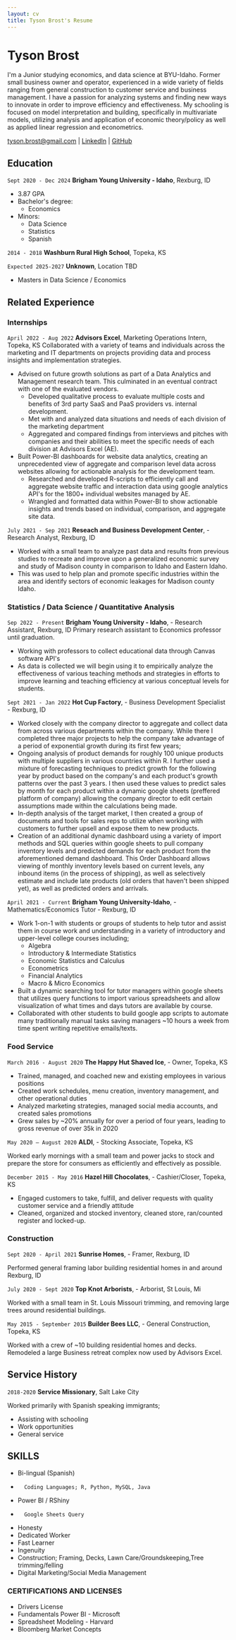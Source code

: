 ```yaml
---
layout: cv
title: Tyson Brost's Resume
---
```

# Tyson Brost


I'm a Junior studying economics, and data science at BYU-Idaho. Former small business owner and operator, experienced in a wide variety of fields ranging from general construction to customer service and business management. I have a passion for analyzing systems and finding new ways to innovate in order to improve efficiency and effectiveness. My schooling is focused on model interpretation and building, specifically in multivariate models, utilizing analysis and application of economic theory/policy as well as applied linear regression and econometrics.



<div id="webaddress">
<a href="tyson.brost@gmail.com">tyson.brost@gmail.com</a>
<!--| <a href="https://byuidatascience.github.io/development.html">Data Science Program</a>  -->
| <a href="https://www.linkedin.com/in/tyson-brost-3604481b8/">LinkedIn</a>
| <a href="https://tbrost.github.io/Brost-Resume/">GitHub</a>
</div>

<!-- https://www.monique.tech/the-art-of-markdown -->

## Education
`Sept 2020 - Dec 2024`
__Brigham Young University - Idaho__, Rexburg, ID
-	3.87 GPA
- Bachelor's degree:
    - Economics		
- Minors: 
    - Data Science 
    - Statistics
    - Spanish
	
`2014 - 2018`
__Washburn Rural High School__,	Topeka, KS

`Expected 2025-2027`
__Unknown__, Location TBD

- Masters in Data Science / Economics


## Related Experience

### Internships

`April 2022 - Aug 2022`
__Advisors Excel__, Marketing Operations Intern, Topeka, KS
Collaborated with a variety of teams and individuals across the marketing and IT departments on projects providing data and process insights and implementation strategies.
- Advised on future growth solutions as part of a Data Analytics and Management research team. This culminated in an eventual contract with one of the evaluated vendors. 
	- Developed qualitative process to evaluate multiple costs and benefits of 3rd party SaaS and PaaS providers vs. internal development.
	- Met with and analyzed data situations and needs of each division of the marketing department
	- Aggregated and compared findings from interviews and pitches with companies and their abilities to meet the specific needs of each division at Advisors Excel (AE).
- Built Power-BI dashboards for website data analytics, creating an unprecedented view of aggregate and comparison level data across websites allowing for actionable analysis for the development team.
	- Researched and developed R-scripts to efficiently call and aggregate website traffic and interaction data using google analytics API's for the 1800+ individual websites managed by AE.
	- Wrangled and formatted data within Power-BI to show actionable insights and trends based on individual, comparison, and aggregate site data.

`July 2021 - Sep 2021`
__Reseach and Business Development Center__, - Research Analyst, Rexburg, ID

- Worked with a small team to analyze past data and results from previous studies to recreate and improve upon a generalized economic survey and study of Madison county in comparison to Idaho and Eastern Idaho.
- This was used to help plan and promote specific industries within the area and identify sectors of economic leakages for Madison county Idaho.



### Statistics / Data Science / Quantitative Analysis

`Sep 2022 - Present`
__Brigham Young University - Idaho__, - Research Assistant, Rexburg, ID
Primary research assistant to Economics professor until graduation.
- Working with professors to collect educational data through Canvas software API's
- As data is collected we will begin using it to empirically analyze the effectiveness of various teaching methods and strategies in efforts to improve learning and teaching efficiency at various conceptual levels for students.


`Sept 2021 - Jan 2022`
__Hot Cup Factory__, - Business Development Specialist - Rexburg, ID

- Worked closely with the company director to aggregate and collect data from across various departments within the company. While there I completed three major projects to help the company take advantage of a period of exponential growth during its first few years;
- Ongoing analysis of product demands for roughly 100 unique products with multiple suppliers in various countries within R. I further used a mixture of forecasting techniques to predict growth for the following year by product based on the company's and each product's growth patterns over the past 3 years. I then used these values to predict sales by month for each product within a dynamic google sheets (preffered platform of company) allowing the company director to edit certain assumptions made within the calculations being made.
- In-depth analysis of the target market, I then created a group of documents and tools for sales reps to utilize when working with customers to further upsell and expose them to new products.
- Creation of an additional dynamic dashboard using a variety of import methods and SQL queries within google sheets to pull company inventory levels and predicted demands for each product from the aforementioned demand dashboard. This Order Dashboard allows viewing of monthly inventory levels based on current levels, any inbound items (in the process of shipping), as well as selectively estimate and include late products (old orders that haven't been shipped yet), as well as predicted orders and arrivals.


`April 2021 - Current`
__Brigham Young University-Idaho__, - Mathematics/Economics Tutor - Rexburg, ID

- Work 1-on-1 with students or groups of students to help tutor and assist them in course work and understanding in a variety of introductory and upper-level college courses including;
    - Algebra
    - Introductory & Intermediate Statistics
    - Economic Statistics and Calculus
    - Econometrics
    - Financial Analytics
    - Macro & Micro Economics
- Built a dynamic searching tool for tutor managers within google sheets that utilizes query functions to import various spreadsheets and allow visualization of what times and days tutors are available by course.
- Collaborated with other students to build google app scripts to automate many traditionally manual tasks saving managers ~10 hours a week from time spent writing repetitive emails/texts.
  


### Food Service

`March 2016 - August 2020`
__The Happy Hut Shaved Ice__, - Owner, Topeka, KS
- Trained, managed, and coached new and existing employees in various positions
- Created work schedules, menu creation, inventory management, and other operational duties
- Analyzed marketing strategies, managed social media accounts, and created sales promotions
- Grew sales by ~20% annually for over a period of four years, leading to gross revenue of over 35k in 2020

`May 2020 – August 2020`
__ALDI__, - Stocking Associate, Topeka, KS

Worked early mornings with a small team and power jacks to stock and prepare the store for consumers as efficiently and effectively as possible.

`December 2015 - May 2016`
__Hazel Hill Chocolates__, - Cashier/Closer, Topeka, KS
- Engaged customers to take, fulfill, and deliver requests with quality customer service and a friendly attitude
- Cleaned, organized and stocked inventory, cleaned store, ran/counted register and locked-up.


### Construction

`Sept 2020 - April 2021`
__Sunrise Homes__, - Framer, Rexburg, ID

Performed general framing labor building residential homes in and around Rexburg, ID

`July 2020 - Sept 2020`
__Top Knot Arborists__, - Arborist, St Louis, Mi

Worked with a small team in St. Louis Missouri trimming, and removing large trees around residential buildings.

`May 2015 - September 2015`
__Builder Bees LLC__, - General Construction, Topeka, KS

Worked with a crew of ~10 building residential homes and decks.
Remodeled a large Business retreat complex now used by Advisors Excel.




## Service History

`2018-2020`
__Service Missionary__, Salt Lake City

Worked primarily with Spanish speaking immigrants; 
    
- Assisting with schooling 
- Work opportunities
- General service



## SKILLS
-	Bi-lingual (Spanish)
-   	Coding Languages; R, Python, MySQL, Java
-	Power BI / RShiny
-   	Google Sheets Query
-	Honesty
-	Dedicated Worker
-	Fast Learner
-	Ingenuity
-	Construction; Framing, Decks, Lawn Care/Groundskeeping,Tree trimming/felling
-	Digital Marketing/Social Media Management


### CERTIFICATIONS AND LICENSES
- Drivers License
- Fundamentals Power BI - Microsoft 
- Spreadsheet Modeling - Harvard 
- Bloomberg Market Concepts






<!-- ### Footer

Last updated: May 2013 -->


